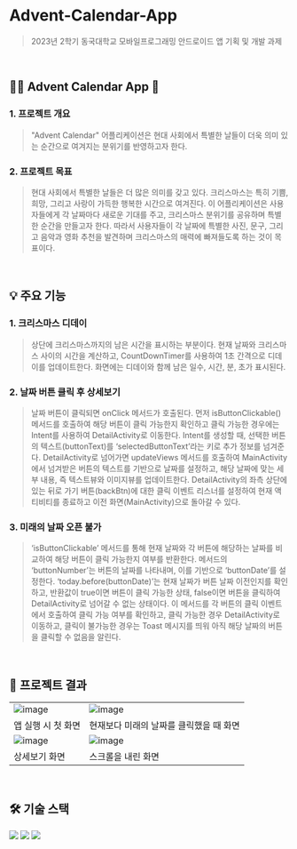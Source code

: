 # Advent-Calendar-App
> 2023년 2학기 동국대학교 모바일프로그래밍 안드로이드 앱 기획 및 개발 과제
<br />

##  🎅🏻 Advent Calendar App 🎄
### 1. 프로젝트 개요
> "Advent Calendar" 어플리케이션은 현대 사회에서 특별한 날들이 더욱 의미 있는 순간으로 여겨지는 분위기를 반영하고자 한다.
### 2. 프로젝트 목표
> 현대 사회에서 특별한 날들은 더 많은 의미를 갖고 있다. 크리스마스는 특히 기쁨, 희망, 그리고 사랑이 가득한 행복한 시간으로 여겨진다. 이 어플리케이션은 사용자들에게 각 날짜마다 새로운 기대를 주고, 크리스마스 분위기를 공유하며 특별한 순간을 만들고자 한다. 따라서 사용자들이 각 날짜에 특별한 사진, 문구, 그리고 음악과 영화 추천을 발견하며 크리스마스의 매력에 빠져들도록 하는 것이 목표이다.
<br />

## 💡 주요 기능
### 1. 크리스마스 디데이
> 상단에 크리스마스까지의 남은 시간을 표시하는 부분이다. 현재 날짜와 크리스마스 사이의 시간을 계산하고, CountDownTimer를 사용하여 1초 간격으로 디데이를 업데이트한다. 화면에는 디데이와 함께 남은 일수, 시간, 분, 초가 표시된다.
### 2. 날짜 버튼 클릭 후 상세보기
> 날짜 버튼이 클릭되면 onClick 메서드가 호출된다. 먼저 isButtonClickable() 메서드를 호출하여 해당 버튼이 클릭 가능한지 확인하고 클릭 가능한 경우에는 Intent를 사용하여 DetailActivity로 이동한다. Intent를 생성할 때, 선택한 버튼의 텍스트(buttonText)를 ‘selectedButtonText’라는 키로 추가 정보를 넘겨준다. DetailActivity로 넘어가면 updateViews 메서드를 호출하여 MainActivity에서 넘겨받은 버튼의 텍스트를 기반으로 날짜를 설정하고, 해당 날짜에 맞는 세부 내용, 즉 텍스트뷰와 이미지뷰를 업데이트한다. DetailActivity의 좌측 상단에 있는 뒤로 가기 버튼(backBtn)에 대한 클릭 이벤트 리스너를 설정하여 현재 액티비티를 종료하고 이전 화면(MainActivity)으로 돌아갈 수 있다.
### 3. 미래의 날짜 오픈 불가
> ‘isButtonClickable’ 메서드를 통해 현재 날짜와 각 버튼에 해당하는 날짜를 비교하여 해당 버튼이 클릭 가능한지 여부를 반환한다. 메서드의 ‘buttonNumber’는 버튼의 날짜를 나타내며, 이를 기반으로 ‘buttonDate’를 설정한다. ‘today.before(buttonDate)’는 현재 날짜가 버튼 날짜 이전인지를 확인하고, 반환값이 true이면 버튼이 클릭 가능한 상태, false이면 버튼을 클릭하여 DetailActivity로 넘어갈 수 없는 상태이다. 이 메서드를 각 버튼의 클릭 이벤트에서 호출하여 클릭 가능 여부를 확인하고, 클릭 가능한 경우 DetailActivity로 이동하고, 클릭이 불가능한 경우는 Toast 메시지를 띄워 아직 해당 날짜의 버튼을 클릭할 수 없음을 알린다.
<br />

## 📱 프로젝트 결과
|  |  |
| -------------- | -------------- | 
|![image](https://github.com/EunJeongmin/Advent-Calendar-App/assets/125721217/83a1c239-21ae-4d6f-b829-780b64e08834)|![image](https://github.com/EunJeongmin/Advent-Calendar-App/assets/125721217/d0de367b-c9ec-4af0-b90d-3f52bf1516a1)|
|앱 실행 시 첫 화면|현재보다 미래의 날짜를 클릭했을 때 화면|
|![image](https://github.com/EunJeongmin/Advent-Calendar-App/assets/125721217/c1362f34-d1fa-4cc9-983b-60dfcf60c887)|![image](https://github.com/EunJeongmin/Advent-Calendar-App/assets/125721217/ec4b680b-a362-468b-b1b0-872edca3f333)|
|상세보기 화면|스크롤을 내린 화면|
<br />

## 🛠️ 기술 스택
<img src="https://img.shields.io/badge/androidstudio-3DDC84?style=for-the-badge&logo=androidstudio&logoColor=white"> <img src="https://img.shields.io/badge/github-181717?style=for-the-badge&logo=github&logoColor=white"> <img src="https://img.shields.io/badge/git-F05032?style=for-the-badge&logo=git&logoColor=white">
<br />

